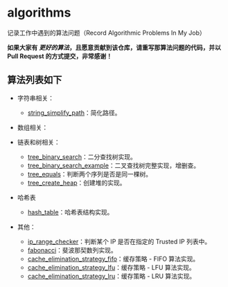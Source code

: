 # algorithms

记录工作中遇到的算法问题（Record Algorithmic Problems In My Job）

**如果大家有 *更好的算法*，且愿意贡献到该仓库，请重写那算法问题的代码，并以 Pull Request 的方式提交，非常感谢！**

## 算法列表如下

- 字符串相关：
  
  - [string_simplify_path](https://github.com/charleslxh/algorithms/blob/master/string_simplify_path.md)：简化路径。

- 数组相关：

- 链表和树相关：
  
  - [tree_binary_search](https://github.com/charleslxh/algorithms/blob/master/tree_binary_search.md)：二分查找树实现。
  - [tree_binary_search_example](https://github.com/charleslxh/algorithms/blob/master/tree_binary_search_example.md)：二叉查找树完整实现，增删查。
  - [tree_equals](https://github.com/charleslxh/algorithms/blob/master/tree_equals.md)：判断两个序列是否是同一棵树。
  - [tree_create_heap](https://github.com/charleslxh/algorithms/blob/master/tree_create_heap.md)：创建堆的实现。

- 哈希表

  - [hash_table](https://github.com/charleslxh/algorithms/blob/master/hash_table.md)：哈希表结构实现。

- 其他：

  - [ip_range_checker](https://github.com/charleslxh/algorithms/blob/master/ip_range_checker.md)：判断某个 IP 是否在指定的 Trusted IP 列表中。
  - [fabonacci](https://github.com/charleslxh/algorithms/blob/master/fabonacci.md)：斐波那契数列实现。
  - [cache_elimination_strategy_fifo](https://github.com/charleslxh/algorithms/blob/master/cache_elimination_strategy_fifo.md)：缓存策略 - FIFO 算法实现。
  - [cache_elimination_strategy_lfu](https://github.com/charleslxh/algorithms/blob/master/cache_elimination_strategy_lfu.md)：缓存策略 - LFU 算法实现。
  - [cache_elimination_strategy_lru](https://github.com/charleslxh/algorithms/blob/master/cache_elimination_strategy_lru.md)：缓存策略 - LRU 算法实现。


